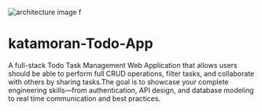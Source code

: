![architecture image f](https://github.com/user-attachments/assets/b1cf5929-26b4-4c04-82db-d8eb8d1f1234)
# katamoran-Todo-App
A full-stack Todo Task Management Web Application that allows users should be able to perform full CRUD operations, filter tasks, and  collaborate with others by sharing tasks.The goal is to showcase your complete  engineering skills—from authentication, API design, and database modeling to real time communication and best practices.
